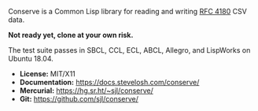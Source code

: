 Conserve is a Common Lisp library for reading and writing [RFC
4180](https://tools.ietf.org/html/rfc4180) CSV data.

**Not ready yet, clone at your own risk.**

The test suite passes in SBCL, CCL, ECL, ABCL, Allegro, and LispWorks on Ubuntu
18.04.

* **License:** MIT/X11
* **Documentation:** <https://docs.stevelosh.com/conserve/>
* **Mercurial:** <https://hg.sr.ht/~sjl/conserve/>
* **Git:** <https://github.com/sjl/conserve/>
